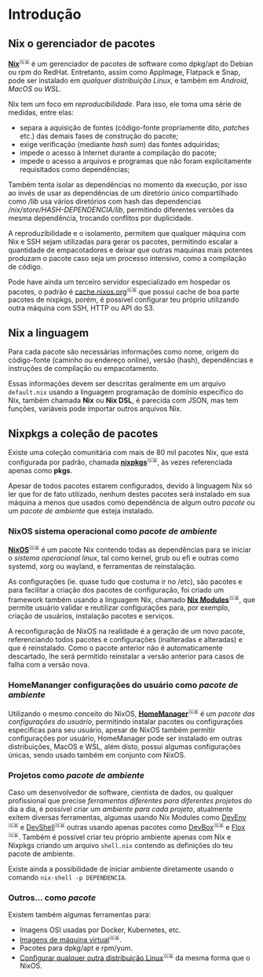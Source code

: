 # Introdução

## Nix o gerenciador de pacotes

**[Nix](https://nixos.org/explore.html)**<sup>🇬🇧</sup> é um gerenciador de pacotes de software como dpkg/apt do Debian ou rpm do RedHat. Entretanto, assim como AppImage, Flatpack e Snap, pode ser instalado em *qualquer distribuição Linux*, e também em *Android*, *MacOS* ou *WSL*.

Nix tem um foco em _reproducibilidade_. Para isso, ele toma uma série de medidas, entre elas:

- separa a aquisição de fontes (código-fonte propriamente dito, _patches_ etc.) das demais fases de construção do pacote;
- exige verificação (mediante _hash sum_) das fontes adquiridas;
- impede o acesso à Internet durante a compilação do pacote;
- impede o acesso a arquivos e programas que não foram explicitamente requisitados como dependências;

Também tenta isolar as dependências no momento da execução, por isso ao invés de usar as dependências de um diretório único compartilhado como */lib* usa vários diretórios com hash das dependencias */nix/store/HASH-DEPENDENCIA/lib*, permitindo diferentes versões da mesma dependência, trocando conflitos por duplicidade.

A reproduzibilidade e o isolamento, permitem que qualquer máquina com Nix e SSH sejam utilizadas para gerar os pacotes, permitindo escalar a quantidade de empacotadores e deixar que outras maquinas mais potentes produzam o pacote caso seja um processo intensivo, como a compilação de código.

Pode have ainda um terceiro servidor especializado em hospedar os pacotes, o padrão é [cache.nixos.org](https://cache.nixos.org)<sup>🇬🇧</sup> que possui cache de boa parte pacotes de nixpkgs, porém, é possível configurar teu próprio utilizando outra máquina com SSH, HTTP ou API do S3.

## Nix a linguagem

Para cada pacote são necessárias informações como nome, origem do código-fonte (caminho ou endereço online), versão (hash), dependências e instruções de compilação ou empacotamento. 

Essas informações devem ser descritas geralmente em um arquivo `default.nix` usando a linguagem programação de domínio especifico do Nix, também chamada **Nix** ou **Nix DSL**, é parecida com JSON, mas tem funções, variáveis pode importar outros arquivos Nix.

## Nixpkgs a coleção de pacotes

Existe uma coleção comunitária com mais de 80 mil pacotes Nix, que está configurada por padrão, chamada **[nixpkgs](https://search.nixos.org)**<sup>🇬🇧</sup>, às vezes referenciada apenas como **pkgs**. 

Apesar de todos pacotes estarem configurados, devido à linguagem Nix só ler que for de fato utilizado, nenhum destes pacotes será instalado em sua máquina a menos que usados como dependência de algum outro *pacote* ou um *pacote de ambiente* que esteja instalado.

### NixOS sistema operacional como *pacote de ambiente*

**[NixOS](https://nixos.org/download.html#nixos-iso)**<sup>🇬🇧</sup> é um pacote Nix contendo todas as dependências para se iniciar o *sistema operacional linux*, tal como kernel, grub ou efi e outras como systemd, xorg ou wayland, e ferramentas de reinstalação.

As configurações (ie. quase tudo que costuma ir no /etc), são pacotes e para facilitar a criação dos pacotes de configuração, foi criado um framework também usando a linguagem Nix, chamado **[Nix Modules](https://search.nixos.org/options)**<sup>🇬🇧</sup>, que permite usuário validar e reutilizar configurações para, por exemplo, criação de usuários, instalação pacotes e serviços.

A reconfiguração de NixOS na realidade é a geração de um novo pacote, referenciando todos pacotes e configurações (inalteradas e alteradas) e que é reinstalado. Como o pacote anterior não é automaticamente descartado, lhe será permitido reinstalar a versão anterior para casos de falha com a versão nova.

### HomeMananger configurações do usuário como *pacote de ambiente*

Utilizando o mesmo conceito do NixOS, **[HomeManager](https://github.com/nix-community/home-manager)**<sup>🇬🇧</sup> é um *pacote das configurações do usuário*, permitindo instalar pacotes ou configurações especificas para seu usuário, apesar de NixOS também permitir configurações por usuário, HomeManager pode ser instalado em outras distribuições, MacOS e WSL, além disto, possui algumas configurações únicas, sendo usado também em conjunto com NixOS.

### Projetos como *pacote de ambiente*

Caso um desenvolvedor de software, cientista de dados, ou qualquer profissional que precise *ferramentas diferentes para diferentes projetos* do dia a dia, é possível criar um *ambiente para cada projeto*, atualmente exitem diversas ferramentas, algumas usando Nix Modules como [DevEnv](https://github.com/cachix/devenv)<sup>🇬🇧</sup> e [DevShell](https://github.com/numtide/devshell)<sup>🇬🇧</sup> outras usando apenas pacotes como [DevBox](https://github.com/jetpack-io/devbox)<sup>🇬🇧</sup> e [Flox](https://github.com/flox/flox)<sup>🇬🇧</sup>. Também é possível criar teu próprio ambiente apenas com Nix e Nixpkgs criando um arquivo `shell.nix` contendo as definições do teu pacote de ambiente.

Existe ainda a possibilidade de iniciar ambiente diretamente usando o comando `nix-shell -p DEPENDENCIA`.

### Outros… como *pacote*

Existem também algumas ferramentas para:

- Imagens OSI usadas por Docker, Kubernetes, etc.
- [Imagens de máquina virtual](https://github.com/nix-community/nixos-generators)<sup>🇬🇧</sup>.
- Pacotes para dpkg/apt e rpm/yum.
- [Configurar qualquer outra distribuição Linux](https://github.com/numtide/system-manager)<sup>🇬🇧</sup> da mesma forma que o NixOS.
